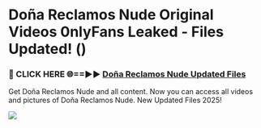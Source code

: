 # Doña Reclamos Nude Original Videos 0nlyFans Leaked - Files Updated! ()

<h3>🔴 CLICK HERE 🌐==►► <a href="https://tinyurl.com/2p9ay9w9" rel="nofollow">Doña Reclamos Nude Updated Files</a></h3>

Get Doña Reclamos Nude and all content. Now you can access all videos and pictures of Doña Reclamos Nude. New Updated Files 2025!

[![](https://i.imgur.com/KQgVmj3.gif)](https://tinyurl.com/2p9ay9w9)

